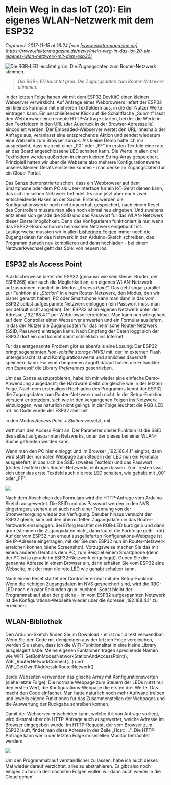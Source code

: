 # Mein Weg in das IoT (20): Ein eigenes WLAN-Netzwerk mit dem ESP32

_Captured: 2017-11-15 at 16:24 from [www.elektormagazine.de](https://www.elektormagazine.de/news/mein-weg-in-das-iot-20-ein-eigenes-wlan-netzwerk-mit-dem-esp32)_

![Die RGB-LED leuchtet grün: Die Zugangsdaten zum Router-Netzwerk stimmen.](https://cdn.xingosoftware.com/elektor/images/fetch/w_300/https:/www.elektormagazine.de/assets/upload/images/26/20171114181447_20171012-171012RS.jpg)

> _Die RGB-LED leuchtet grun: Die Zugangsdaten zum Router-Netzwerk stimmen._

In der [letzten Folge](https://www.elektormagazine.de/news/mein-weg-in-das-iot-19-einfacher-webserver-mit-dem-esp32) haben wir mit dem [ESP32 DevKitC](https://www.elektor.de/esp32-devkitc) einen kleinen Webserver verwirklicht. Auf Anfrage eines Webbrowsers liefert der ESP32 ein kleines Formular mit mehreren Textfeldern aus, in die der Nutzer Werte eintragen kann. Ein anschließender Klick auf die Schaltflache „Submit" lasst den Webbrowser eine erneute HTTP-Anfrage starten, bei der die Werte in den Textfeldern in den URL (der Ausdruck in der Browser-Adresszeile) eincodiert werden. Der Embedded-Webserver wertet den URL innerhalb der Anfrage aus, veranlasst eine entsprechende Aktion und sendet wiederum eine Webseite zum Browser zuruck. Als kleine Demo hatte ich mir ausgedacht, dass man mit einer „00" oder „FF" im ersten Textfeld eine rote, an das Board angeschlossene LED schalten kann. Die Werte in allen drei Textfeldern werden außerdem in einem kleinen String-Array gespeichert. Prinzipiell hatten wir uber die Webseite also mehrere Konfigurationswerte unseres kleinen Gerats einstellen konnen - man denke an Zugangsdaten fur ein Cloud-Portal.

Das Ganze demonstrierte schon, dass ein Webbrowser auf dem Smartphone oder dem PC als User-Interface fur ein IoT-Gerat dienen kann, das sich im selben Netzwerk befindet. Es sind jetzt aber noch zwei entscheidende Haken an der Sache. Erstens werden die Konfigurationswerte noch nicht dauerhaft gespeichert, nach einem Reset des Controllers musste man alles noch einmal neu eingeben. Und zweitens entziehen sich gerade die SSID und das Passwort fur das WLAN-Netzwerk dieser Einstellmoglichkeit. Denn das Konfigurieren funktioniert ja nur, wenn das ESP32-Board schon im heimischen Netzwerk eingebucht ist. Lastigerweise mussten wir in allen [bisherigen Folgen](https://www.elektormagazine.de/search?query=mein+weg) immer noch die Zugangsdaten fur das Netzwerk in den Arduino-Sketch schreiben, das Programm danach neu kompilieren und dann hochladen - bei einem Netzwerkwechsel geht das Spiel von neuem los.

## ESP32 als Access Point

Praktischerweise bietet der ESP32 (genauso wie sein kleiner Bruder, der ESP8266) aber auch die Moglichkeit an, ein eigenes WLAN-Netzwerk aufzuspannen, namlich im Modus „_Access Point_". Das geht sogar parallel zur Funktion als „_Station_" in einem Router-Netzwerk, den Modus, den wir bisher genutzt haben. PC oder Smartphone kann man dann in das vom ESP32 selbst aufgespannte Netzwerk einloggen (ein Passwort muss man per default nicht angeben). Der ESP32 ist im eigenen Netzwerk unter der Adresse „192.168.4.1" per Webbrowser erreichbar. Man kann nun wie gehabt auf dem Controller einen Webserver anwerfen und ein Formular ausliefern, in das der Nutzer die Zugangsdaten fur das heimische Router-Netzwerk (SSID, Passwort) eintragen kann. Nach Empfang der Daten loggt sich der ESP32 dort ein und kommt damit schließlich ins Internet.

Fur das erstgenannte Problem gibt es ebenfalls eine Losung: Der ESP32 bringt sogenannten _Non-volatile storage_ _(NVS)_ mit, der im externen Flash untergebracht ist und Konfigurationswerte und ahnliches dauerhaft speichern kann. Fur einen bequemen Zugriff darauf haben die Entwickler von Espressif die Library _Preferences_ geschrieben.

Um das Ganze auszuprobieren, habe ich mir wieder eine einfache Demo-Anwendung ausgedacht; die Hardware bleibt die gleiche wie in der letzten Folge. Nach dem erstmaligen Hochladen des Programms kennt der ESP32 die Zugangsdaten zum Router-Netzwerk noch nicht. In der Setup-Funktion versucht er trotzdem, sich wie in den vergangenen Folgen ins Netzwerk einzuloggen, was naturlich nicht gelingt. In der Folge leuchtet die RGB-LED rot. Im Code wurde der ESP32 aber mit

in den Modus _Access Point + Station_ versetzt, mit

wirft man den Access Point an. Der Parameter dieser Funktion ist die SSID des selbst aufgespannten Netzwerks, unter der dieses bei einer WLAN-Suche gefunden werden kann.

Wenn man den PC hier einloggt und im Browser „192.168.4.1" eingibt, dann wird statt der normalen Webpage zum Steuern der LED nun ein Formular ausgeliefert, in das sich die SSID (zweites Textfeld) und das Passwort (drittes Textfeld) des Router-Netzwerks eintragen lassen. Zum Testen lasst sich uber das erste Textfeld auch die rote LED schalten, wie gehabt mit „00" oder „FF".

![](https://cdn.xingosoftware.com/elektor/images/fetch/w_451,h_327,c_fit/https:/www.elektormagazine.de/assets/upload/images/26/20171114180626_WebserverConfig.png)

Nach dem Abschicken des Formulars wird die HTTP-Anfrage vom Arduino-Sketch ausgewertet. Die SSID und das Passwort werden in den NVS eingetragen, stehen also auch nach einer Trennung von der Stromversorgung wieder zur Verfugung. Daruber hinaus versucht der ESP32 gleich, sich mit den ubermittelten Zugangsdaten in das Router-Netzwerk einzuloggen. Bei Erfolg leuchtet die RGB-LED kurz gelb und dann grun (stimmen die Zugangsdaten nicht, dann lautet die Farbfolge gelb - rot). Auf der vom ESP32 nun erneut ausgelieferten Konfigurations-Webpage ist die IP-Adresse eingetragen, mit der Sie den ESP32 nun im Router-Netzwerk erreichen konnen (siehe Screenshot). Vorzugsweise machen Sie das mit einem anderen Gerat als dem PC, zum Beispiel einem Smartphone (denn der PC ist ja gerade im ESP32-Netzwerk eingeloggt). Geben Sie die genannte Adresse in einem Browser ein, dann erhalten Sie vom ESP32 eine Webseite, mit der man die rote LED wie gehabt schalten kann.

Nach einem Reset startet der Controller erneut mit der Setup-Funktion. Wenn die richtigen Zugangsdaten im NVS gespeichert sind, wird die RBG-LED nach ein paar Sekunden grun leuchten. Sonst bleibt der Programmablauf aber der gleiche - im vom ESP32 aufgespannten Netzwerk ist die Konfigurations-Webseite wieder uber die Adresse „192.168.4.1" zu erreichen.

## WLAN-Bibliothek

Den Arduino-Sketch finden Sie im Download - er ist nun direkt verwendbar. Wenn Sie den Code mit demjenigen aus der letzten Folge vergleichen, werden Sie sehen, dass ich die WiFi-Funktionalitat in eine kleine Library ausgelagert habe. Meine eigenen Funktionen tragen sprechende Namen wie WiFi_SetBothModesNetworkStationAndAccessPoint(), WiFi_RouterNetworkConnect(…) und WiFi_GetOwnIPAddressInRouterNetwork().

Beide Webseiten verwenden das gleiche Array mit Konfigurationswerten (siehe letzte Folge). Die normale Webpage zum Steuern der LEDs nutzt nur den ersten Wert, die Konfigurations-Webpage die ersten drei Werte. Das macht den Code einfacher. Man hatte naturlich noch mehr Aufwand treiben und jeweils eigene Funktionen fur das Zusammenstellen der Webpages und die Auswertung der Ruckgabe schreiben konnen.

Damit der Webserver entscheiden kann, welche Art von Anfrage vorliegt, wird diesmal uber die HTTP-Anfrage auch ausgewertet, welche Adresse im Browser eingegeben wurde. Im HTTP-Request, der vom Browser zum ESP32 lauft, findet man diese Adresse in der Zeile „Host: …". Die HTTP-Anfrage kann wie in der letzten Folge im seriellen Monitor betrachtet werden:

![](https://cdn.xingosoftware.com/elektor/images/fetch/w_720/https:/www.elektormagazine.de/assets/upload/images/26/20171114180750_WebserverRequestHost.png)

Um den Programmablauf verstandlicher zu lassen, habe ich auch dieses Mal wieder darauf verzichtet, alles zu abstrahieren. Es gibt also noch einiges zu tun. In den nachsten Folgen wollen wir dann auch wieder in die Cloud gehen!

